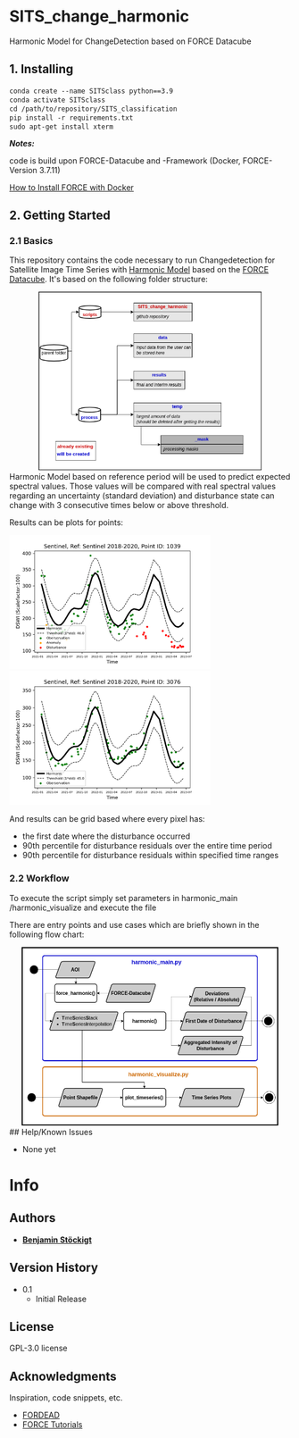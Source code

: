 # SITS_change_harmonic

Harmonic Model for ChangeDetection based on FORCE Datacube

## 1. Installing
```
conda create --name SITSclass python==3.9
conda activate SITSclass
cd /path/to/repository/SITS_classification
pip install -r requirements.txt
sudo apt-get install xterm
```

_**Notes:**_

code is build upon FORCE-Datacube and -Framework (Docker, FORCE-Version 3.7.11)

[How to Install FORCE with Docker](https://force-eo.readthedocs.io/en/latest/setup/docker.html#docker)


## 2. Getting Started


### 2.1 Basics

This repository contains the code necessary to run Changedetection for Satellite Image Time Series with [Harmonic Model](https://www.sciencedirect.com/science/article/abs/pii/S0034425715000590) based on the [FORCE Datacube](https://force-eo.readthedocs.io/en/latest/index.html). 
It's based on the following folder structure:
<div align="center">
<img src="img/folder_structure.png" width="400" height="320">
</div>
Harmonic Model based on reference period will be used to predict expected spectral values. Those values will be compared with real spectral values regarding an uncertainty (standard deviation) and disturbance state can change with 3 consecutive times below or above threshold. 

Results can be plots for points:

<img src="img/change.png" width="360" height="240" /> <img src="img/nochange.png" width="360" height="240" />

And results can be grid based where every pixel has:
- the first date where the disturbance occurred
- 90th percentile for disturbance residuals over the entire time period
- 90th percentile for disturbance residuals within specified time ranges


### 2.2 Workflow

To execute the script simply set parameters in harmonic_main /harmonic_visualize and execute the file

There are entry points and use cases which are briefly shown in the following flow chart:
<div align="center">
<img src="img/flowchart.png" width="460" height="320">
</div>
## Help/Known Issues

* None yet

# Info

## Authors

* [**Benjamin Stöckigt**](https://github.com/Bensouh)

## Version History

* 0.1
    * Initial Release

## License

GPL-3.0 license

## Acknowledgments

Inspiration, code snippets, etc.

* [FORDEAD](https://fordead.gitlab.io/fordead_package/)
* [FORCE Tutorials](https://force-eo.readthedocs.io/en/latest/howto/udf_py.html)
